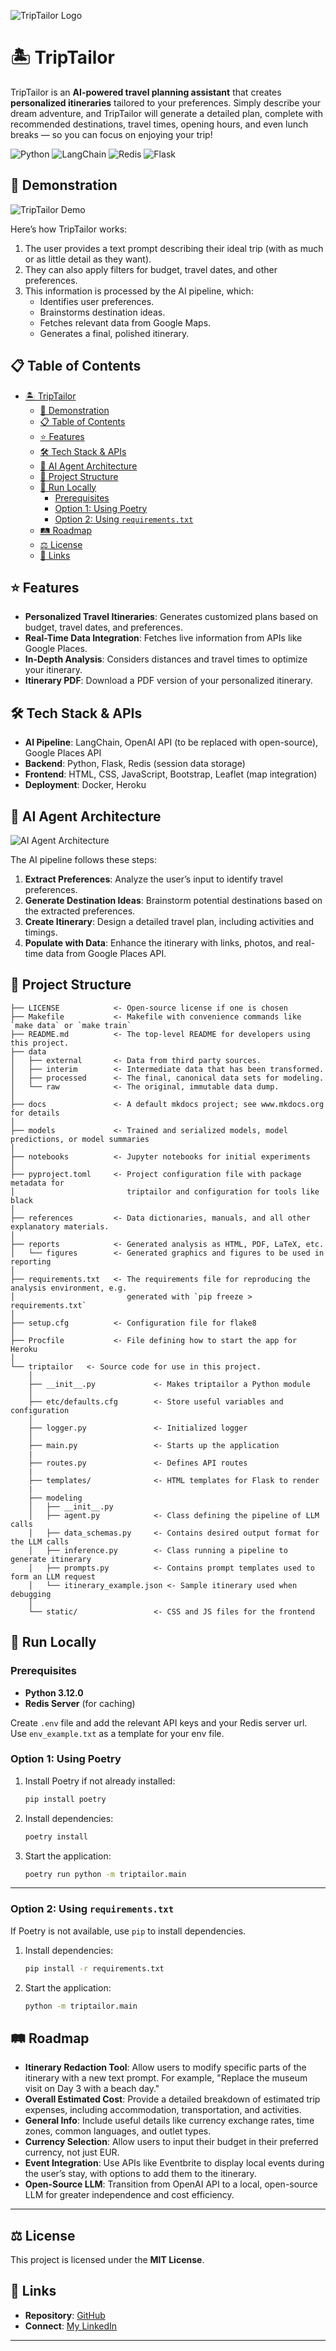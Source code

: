 ![TripTailor Logo](assets/logo.png)

# 🏝️ TripTailor

TripTailor is an **AI-powered travel planning assistant** that creates **personalized itineraries** tailored to your preferences. Simply describe your dream adventure, and TripTailor will generate a detailed plan, complete with recommended destinations, travel times, opening hours, and even lunch breaks — so you can focus on enjoying your trip!

![Python](https://img.shields.io/badge/Python-3.12-green)
![LangChain](https://img.shields.io/badge/LangChain-LLM%20Agent-ffcc00)
![Redis](https://img.shields.io/badge/Redis-Caching-red)
![Flask](https://img.shields.io/badge/Flask-Backend-blue)



## 🎥 Demonstration

![TripTailor Demo](assets/full_demo.gif)

Here’s how TripTailor works:  
1. The user provides a text prompt describing their ideal trip (with as much or as little detail as they want).  
2. They can also apply filters for budget, travel dates, and other preferences.  
3. This information is processed by the AI pipeline, which:  
   - Identifies user preferences.  
   - Brainstorms destination ideas.  
   - Fetches relevant data from Google Maps.  
   - Generates a final, polished itinerary.  



## 📋 Table of Contents

- [🏝️ TripTailor](#️-triptailor)
  - [🎥 Demonstration](#-demonstration)
  - [📋 Table of Contents](#-table-of-contents)
  - [⭐ Features](#-features)
  - [🛠️ Tech Stack \& APIs](#️-tech-stack--apis)
  - [🤖 AI Agent Architecture](#-ai-agent-architecture)
  - [📁 Project Structure](#-project-structure)
  - [🚀 Run Locally](#-run-locally)
    - [Prerequisites](#prerequisites)
    - [Option 1: Using Poetry](#option-1-using-poetry)
    - [Option 2: Using `requirements.txt`](#option-2-using-requirementstxt)
  - [🛤️ Roadmap](#️-roadmap)
  - [⚖️ License](#️-license)
  - [🔗 Links](#-links)


## ⭐ Features

- **Personalized Travel Itineraries**: Generates customized plans based on budget, travel dates, and preferences.  
- **Real-Time Data Integration**: Fetches live information from APIs like Google Places.  
- **In-Depth Analysis**: Considers distances and travel times to optimize your itinerary.  
- **Itinerary PDF**: Download a PDF version of your personalized itinerary.  


## 🛠️ Tech Stack & APIs

- **AI Pipeline**: LangChain, OpenAI API (to be replaced with open-source), Google Places API  
- **Backend**: Python, Flask, Redis (session data storage)  
- **Frontend**: HTML, CSS, JavaScript, Bootstrap, Leaflet (map integration)
- **Deployment**: Docker, Heroku  


## 🤖 AI Agent Architecture

![AI Agent Architecture](assets/agent_structure.png)

The AI pipeline follows these steps:  
1. **Extract Preferences**: Analyze the user’s input to identify travel preferences.  
2. **Generate Destination Ideas**: Brainstorm potential destinations based on the extracted preferences.  
3. **Create Itinerary**: Design a detailed travel plan, including activities and timings.  
4. **Populate with Data**: Enhance the itinerary with links, photos, and real-time data from Google Places API.  


## 📁 Project Structure

```
├── LICENSE            <- Open-source license if one is chosen
├── Makefile           <- Makefile with convenience commands like `make data` or `make train`
├── README.md          <- The top-level README for developers using this project.
├── data
│   ├── external       <- Data from third party sources.
│   ├── interim        <- Intermediate data that has been transformed.
│   ├── processed      <- The final, canonical data sets for modeling.
│   └── raw            <- The original, immutable data dump.
│
├── docs               <- A default mkdocs project; see www.mkdocs.org for details
│
├── models             <- Trained and serialized models, model predictions, or model summaries
│
├── notebooks          <- Jupyter notebooks for initial experiments
│
├── pyproject.toml     <- Project configuration file with package metadata for 
│                         triptailor and configuration for tools like black
│
├── references         <- Data dictionaries, manuals, and all other explanatory materials.
│
├── reports            <- Generated analysis as HTML, PDF, LaTeX, etc.
│   └── figures        <- Generated graphics and figures to be used in reporting
│
├── requirements.txt   <- The requirements file for reproducing the analysis environment, e.g.
│                         generated with `pip freeze > requirements.txt`
│
├── setup.cfg          <- Configuration file for flake8
│
├── Procfile           <- File defining how to start the app for Heroku
│
└── triptailor   <- Source code for use in this project.
    │
    ├── __init__.py             <- Makes triptailor a Python module
    │
    ├── etc/defaults.cfg        <- Store useful variables and configuration
    │
    ├── logger.py               <- Initialized logger
    │
    ├── main.py                 <- Starts up the application
    |
    ├── routes.py               <- Defines API routes
    |
    ├── templates/              <- HTML templates for Flask to render  
    |
    ├── modeling                
    │   ├── __init__.py 
    │   ├── agent.py            <- Class defining the pipeline of LLM calls         
    │   ├── data_schemas.py     <- Contains desired output format for the LLM calls          
    │   ├── inference.py        <- Class running a pipeline to generate itinerary          
    │   ├── prompts.py          <- Contains prompt templates used to form an LLM request          
    │   └── itinerary_example.json <- Sample itinerary used when debugging
    │
    └── static/                 <- CSS and JS files for the frontend
```



## 🚀 Run Locally

### Prerequisites
- **Python 3.12.0**
- **Redis Server** (for caching)

Create `.env` file and add the relevant API keys and your Redis server url. Use `env_example.txt` as a template for your env file.

### Option 1: Using Poetry
1. Install Poetry if not already installed:
   ```bash
   pip install poetry
   ```

2. Install dependencies:
   ```bash
   poetry install
   ```

3. Start the application:
   ```bash
   poetry run python -m triptailor.main
   ```

---

### Option 2: Using `requirements.txt`
If Poetry is not available, use `pip` to install dependencies.

1. Install dependencies:
   ```bash
   pip install -r requirements.txt
   ```

2. Start the application:
   ```bash
   python -m triptailor.main
   ```


## 🛤️ Roadmap  

- **Itinerary Redaction Tool**: Allow users to modify specific parts of the itinerary with a new text prompt. For example, "Replace the museum visit on Day 3 with a beach day."  
- **Overall Estimated Cost**: Provide a detailed breakdown of estimated trip expenses, including accommodation, transportation, and activities.  
- **General Info**: Include useful details like currency exchange rates, time zones, common languages, and outlet types.  
- **Currency Selection**: Allow users to input their budget in their preferred currency, not just EUR.  
- **Event Integration**: Use APIs like Eventbrite to display local events during the user’s stay, with options to add them to the itinerary.  
- **Open-Source LLM**: Transition from OpenAI API to a local, open-source LLM for greater independence and cost efficiency.  

---

## ⚖️ License  
This project is licensed under the **MIT License**.  

## 🔗 Links  
- **Repository**: [GitHub](https://github.com/Logisx/TripTailor)
- **Connect**: [My LinkedIn](https://www.linkedin.com/in/aleksandrshishkov/)  


--------


